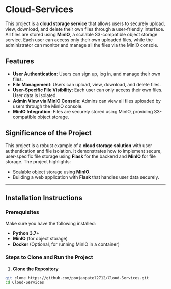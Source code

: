 # Cloud-Services

This project is a **cloud storage service** that allows users to securely upload, view, download, and delete their own files through a user-friendly interface. All files are stored using **MinIO**, a scalable S3-compatible object storage service. Each user can access only their own uploaded files, while the administrator can monitor and manage all the files via the MinIO console.

## Features

- **User Authentication**: Users can sign up, log in, and manage their own files.
- **File Management**: Users can upload, view, download, and delete files.
- **User-Specific File Visibility**: Each user can only access their own files. User data is isolated.
- **Admin View via MinIO Console**: Admins can view all files uploaded by users through the MinIO console.
- **MinIO Integration**: Files are securely stored using MinIO, providing S3-compatible object storage.

## Significance of the Project

This project is a robust example of a **cloud storage solution** with user authentication and file isolation. It demonstrates how to implement secure, user-specific file storage using **Flask** for the backend and **MinIO** for file storage. The project highlights:
- Scalable object storage using **MinIO**.
- Building a web application with **Flask** that handles user data securely.

---

## Installation Instructions

### Prerequisites
Make sure you have the following installed:
- **Python 3.7+**
- **MinIO** (for object storage)
- **Docker** (Optional, for running MinIO in a container)

### Steps to Clone and Run the Project

1. **Clone the Repository**

```bash
git clone https://github.com/poojanpatel2712/Cloud-Services.git
cd Cloud-Services

